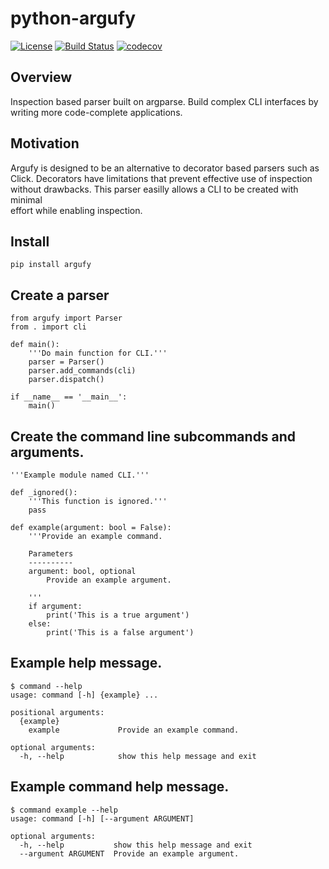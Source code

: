 # python-argufy

[![License](https://img.shields.io/badge/License-Apache%202.0-blue.svg)](https://opensource.org/licenses/Apache-2.0)
[![Build Status](https://travis-ci.org/kuwv/python-argufy.svg?branch=master)](https://travis-ci.org/kuwv/python-argufy)
[![codecov](https://codecov.io/gh/kuwv/python-argufy/branch/master/graph/badge.svg)](https://codecov.io/gh/kuwv/python-argufy)

## Overview

Inspection based parser built on argparse. Build complex CLI interfaces by  
writing more code-complete applications.

## Motivation

Argufy is designed to be an alternative to decorator based parsers such as  
Click. Decorators have limitations that prevent effective use of inspection  
without drawbacks. This parser easilly allows a CLI to be created with minimal  
effort while enabling inspection.

## Install

`pip install argufy`

## Create a parser

```
from argufy import Parser
from . import cli

def main():
    '''Do main function for CLI.'''
    parser = Parser()
    parser.add_commands(cli)
    parser.dispatch()

if __name__ == '__main__':
    main()
```

## Create the command line subcommands and arguments.

```
'''Example module named CLI.'''

def _ignored():
    '''This function is ignored.'''
    pass

def example(argument: bool = False):
    '''Provide an example command.

    Parameters
    ----------
    argument: bool, optional
        Provide an example argument.

    '''
    if argument:
        print('This is a true argument')
    else:
        print('This is a false argument')
```

## Example help message.

```
$ command --help
usage: command [-h] {example} ...

positional arguments:
  {example}
    example             Provide an example command.

optional arguments:
  -h, --help            show this help message and exit
```

## Example command help message.

```
$ command example --help
usage: command [-h] [--argument ARGUMENT]

optional arguments:
  -h, --help           show this help message and exit
  --argument ARGUMENT  Provide an example argument.
```
